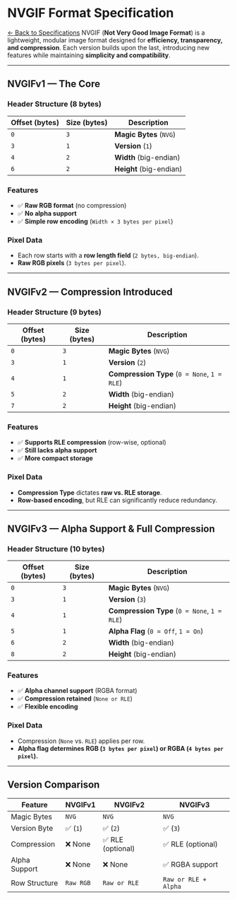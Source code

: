 # NVGIF Format Specification
[&larr; Back to Specifications](README.md)
NVGIF (**Not Very Good Image Format**) is a lightweight, modular image format designed for **efficiency, transparency, and compression**. Each version builds upon the last, introducing new features while maintaining **simplicity and compatibility**.

---

## NVGIFv1 — The Core
### Header Structure (8 bytes)
| Offset (bytes) | Size (bytes) | Description |
|----------------|--------------|-------------|
| `0`            | `3`          | **Magic Bytes** (`NVG`) |
| `3`            | `1`          | **Version** (`1`) |
| `4`            | `2`          | **Width** (big-endian) |
| `6`            | `2`          | **Height** (big-endian) |

### Features
- ✅ **Raw RGB format** (no compression)  
- ✅ **No alpha support**  
- ✅ **Simple row encoding** (`Width × 3 bytes per pixel`)  

### Pixel Data
- Each row starts with a **row length field** (`2 bytes, big-endian`).
- **Raw RGB pixels** (`3 bytes per pixel`).

---

## NVGIFv2 — Compression Introduced
### Header Structure (9 bytes)
| Offset (bytes) | Size (bytes) | Description |
|----------------|--------------|-------------|
| `0`            | `3`          | **Magic Bytes** (`NVG`) |
| `3`            | `1`          | **Version** (`2`) |
| `4`            | `1`          | **Compression Type** (`0 = None`, `1 = RLE`) |
| `5`            | `2`          | **Width** (big-endian) |
| `7`            | `2`          | **Height** (big-endian) |

### Features
- ✅ **Supports RLE compression** (row-wise, optional)  
- ✅ **Still lacks alpha support**  
- ✅ **More compact storage**  

### Pixel Data
- **Compression Type** dictates **raw vs. RLE storage**.
- **Row-based encoding**, but RLE can significantly reduce redundancy.

---

## NVGIFv3 — Alpha Support & Full Compression
### Header Structure (10 bytes)
| Offset (bytes) | Size (bytes) | Description |
|----------------|--------------|-------------|
| `0`            | `3`          | **Magic Bytes** (`NVG`) |
| `3`            | `1`          | **Version** (`3`) |
| `4`            | `1`          | **Compression Type** (`0 = None`, `1 = RLE`) |
| `5`            | `1`          | **Alpha Flag** (`0 = Off`, `1 = On`) |
| `6`            | `2`          | **Width** (big-endian) |
| `8`            | `2`          | **Height** (big-endian) |

### Features
- ✅ **Alpha channel support** (RGBA format)  
- ✅ **Compression retained** (`None or RLE`)  
- ✅ **Flexible encoding**  

### Pixel Data
- Compression (`None` vs. `RLE`) applies per row.
- **Alpha flag determines RGB (`3 bytes per pixel`) or RGBA (`4 bytes per pixel`).**

---

## Version Comparison
| Feature        | **NVGIFv1** | **NVGIFv2** | **NVGIFv3** |
|----------------|-------------|------------|------------|
| Magic Bytes    | `NVG`      | `NVG`      | `NVG`      |
| Version Byte   | ✅ (`1`)   | ✅ (`2`)   | ✅ (`3`)   |
| Compression    | ❌ None     | ✅ RLE (optional) | ✅ RLE (optional) |
| Alpha Support  | ❌ None     | ❌ None     | ✅ RGBA support |
| Row Structure  | `Raw RGB`  | `Raw or RLE` | `Raw or RLE + Alpha` |
